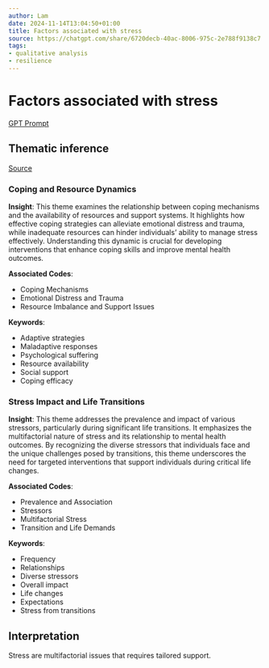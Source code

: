 ```yaml
---
author: Lam
date: 2024-11-14T13:04:50+01:00
title: Factors associated with stress
source: https://chatgpt.com/share/6720decb-40ac-8006-975c-2e788f9138c7
tags:
- qualitative analysis
- resilience
---
```


# Factors associated with stress

[GPT Prompt](Projects/prompt-for-GPT-based-thematic-analysis.md)

## Thematic inference

[Source](https://chatgpt.com/share/6720decb-40ac-8006-975c-2e788f9138c7)

### Coping and Resource Dynamics

**Insight**: This theme examines the relationship between coping mechanisms and the availability of resources and support systems. It highlights how effective coping strategies can alleviate emotional distress and trauma, while inadequate resources can hinder individuals’ ability to manage stress effectively. Understanding this dynamic is crucial for developing interventions that enhance coping skills and improve mental health outcomes.

**Associated Codes**:
- Coping Mechanisms
- Emotional Distress and Trauma
- Resource Imbalance and Support Issues

**Keywords**:
- Adaptive strategies
- Maladaptive responses
- Psychological suffering
- Resource availability
- Social support
- Coping efficacy

### Stress Impact and Life Transitions

**Insight**: This theme addresses the prevalence and impact of various stressors, particularly during significant life transitions. It emphasizes the multifactorial nature of stress and its relationship to mental health outcomes. By recognizing the diverse stressors that individuals face and the unique challenges posed by transitions, this theme underscores the need for targeted interventions that support individuals during critical life changes.

**Associated Codes**:
- Prevalence and Association
- Stressors
- Multifactorial Stress
- Transition and Life Demands

**Keywords**:
- Frequency
- Relationships
- Diverse stressors
- Overall impact
- Life changes
- Expectations
- Stress from transitions

## Interpretation

Stress are multifactorial issues that requires tailored support.

